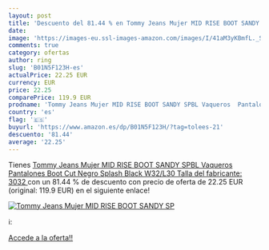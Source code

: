 ```yaml
---
layout: post
title: 'Descuento del 81.44 % en Tommy Jeans Mujer MID RISE BOOT SANDY SP'
date: 
image: 'https://images-eu.ssl-images-amazon.com/images/I/41aM3yKBmfL._SL200_.jpg'
comments: true
category: ofertas
author: ring
slug: 'B01N5F123H-es'
actualPrice: 22.25 EUR
currency: EUR
price: 22.25
comparePrice: 119.9 EUR
prodname: 'Tommy Jeans Mujer MID RISE BOOT SANDY SPBL Vaqueros  Pantalones Boot Cut Negro  Splash Black  W32/L30  Talla del fabricante: 3032 '
country: 'es'
flag: '🇪🇸'
buyurl: 'https://www.amazon.es/dp/B01N5F123H/?tag=tolees-21'
descuento: '81.44'
average: '22.25'
---
```


Tienes [Tommy Jeans Mujer MID RISE BOOT SANDY SPBL Vaqueros  Pantalones Boot Cut Negro  Splash Black  W32/L30  Talla del fabricante: 3032 ](https://www.amazon.es/dp/B01N5F123H/?tag=tolees-21) con un 81.44 % de descuento con precio de oferta de 22.25 EUR (original: 119.9 EUR) en el siguiente enlace!

[![Tommy Jeans Mujer MID RISE BOOT SANDY SP](https://images-eu.ssl-images-amazon.com/images/I/41aM3yKBmfL._SL200_.jpg)](https://www.amazon.es/dp/B01N5F123H/?tag=tolees-21)

ℹ️:


[Accede a la oferta!!](https://www.amazon.es/dp/B01N5F123H/?tag=tolees-21)
